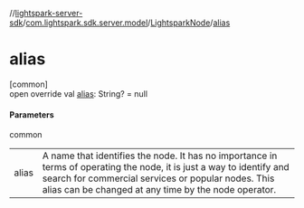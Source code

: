 //[lightspark-server-sdk](../../../index.md)/[com.lightspark.sdk.server.model](../index.md)/[LightsparkNode](index.md)/[alias](alias.md)

# alias

[common]\
open override val [alias](alias.md): String? = null

#### Parameters

common

| | |
|---|---|
| alias | A name that identifies the node. It has no importance in terms of operating the node, it is just a way to identify and search for commercial services or popular nodes. This alias can be changed at any time by the node operator. |
